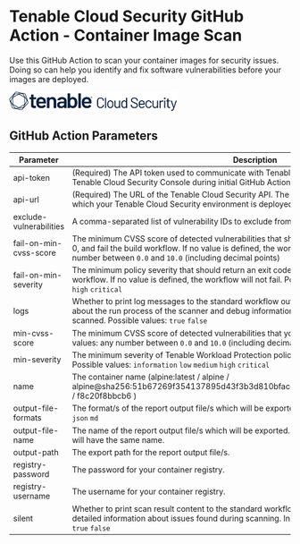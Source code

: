 # Tenable Cloud Security GitHub Action - Container Image Scan

Use this GitHub Action to scan your container images for security issues. Doing so can help
you identify and fix software vulnerabilities before your images are deployed.

<img alt="Tenable Cloud Security" src="../../media/logo.svg " width="300" />

## GitHub Action Parameters

| Parameter              | Description                                                                                                                                                                                                                                                           | Default       | Example                       |
|------------------------|-----------------------------------------------------------------------------------------------------------------------------------------------------------------------------------------------------------------------------------------------------------------------|---------------|-------------------------------|
| api-token              | (Required) The API token used to communicate with Tenable Cloud Security. Generated in the Tenable Cloud Security Console during initial GitHub Actions setup.                                                                                                        |               |                               |
| api-url                | (Required) The URL of the Tenable Cloud Security API. The API URL varies based on the region in which your Tenable Cloud Security environment is deployed.                                                                                                            |               | `https://us.app.ermetic.com/` |
| exclude-vulnerabilities | A comma-separated list of vulnerability IDs to exclude from the scan.                                                                                                                                                                                                |               | `CVE-2021-1234,CVE-2021-5678` |
| fail-on-min-cvss-score | The minimum CVSS score of detected vulnerabilities that should return an exit code different from 0, and fail the build workflow. If no value is defined, the workflow will not fail. Possible values: any number between `0.0` and `10.0` (including decimal points) |               | `6.0`                         |
| fail-on-min-severity   | The minimum policy severity that should return an exit code different from 0, and fail the build workflow. If no value is defined, the workflow will not fail. Possible values: `information` `low` `medium` `high` `critical`                                        |               | `critical`                    |
| logs                   | Whether to print log messages to the standard workflow output. Log messages include information about the run process of the scanner and debug information, such as the number of files/lines scanned. Possible values: `true` `false`                                |               | `true`                        |
| min-cvss-score         | The minimum CVSS score of detected vulnerabilities that you want included in the scan. Possible values: any number between `0.0` and `10.0` (including decimal points)                                                                                                |               | `7.0`                         |
| min-severity           | The minimum severity of Tenable Workload Protection  policies that you want included in the scan. Possible values: `information` `low` `medium` `high` `critical`                                                                                                     | `information` | `medium`                      |
| name                   | The container name (alpine:latest / alpine /  alpine@sha256:51b67269f354137895d43f3b3d810bfacd3945438e94dc5ac55fdac340352f48 / f8c20f8bbcb6 )                                                                                                                         |               |                               |
| output-file-formats    | The format/s of the report output file/s which will be exported. Possible values: `cyclone-dx` `j-unit` `json` `md`                                                                                                                                                   | `json`        | `json,csv`                    |
| output-file-name       | The name of the report output file/s which will be exported. If multiple formats are selected, all files will have the same name.                                                                                                                                     | `results`     | `results`                     |
| output-path            | The export path for the report output file/s.                                                                                                                                                                                                                         |               | `results/`                    |
| registry-password      | The password for your container registry.                                                                                                                                                                                                                             |               |                               |
| registry-username      | The username for your container registry.                                                                                                                                                                                                                             |               |                               |
| silent                 | Whether to print scan result content to the standard workflow output. Scan result output contains detailed information about issues found during scanning. Independent from logs. Possible values: `true` `false`                                                     | `false`       | `false`                       |
